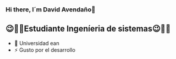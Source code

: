 ### Hi there, I´m David Avendaño👋

## 😉👨‍💻Estudiante Ingeníeria de sistemas😉👨‍💻
- 🌱 Universidad ean
- ⚡ Gusto por el desarrollo
<!--
**DavidAvenda05/DavidAvenda05** is a ✨ _special_ ✨ repository because its `README.md` (this file) appears on your GitHub profile.

Here are some ideas to get you started:

- 🔭 I’m currently working on ...
- 🌱 I’m currently learning ...
- 👯 I’m looking to collaborate on ...
- 🤔 I’m looking for help with ...
- 💬 Ask me about ...
- 📫 How to reach me: ...
- 😄 Pronouns: ...
- ⚡ Fun fact: ...
-->
